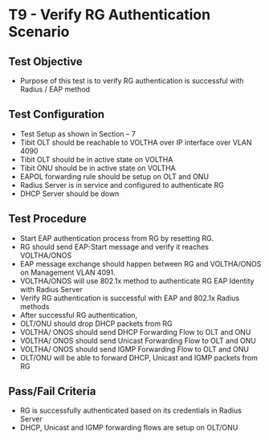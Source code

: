 # T9 - Verify RG Authentication Scenario

## Test Objective

* Purpose of this test is to verify RG authentication is successful with Radius / EAP method

## Test Configuration

* Test Setup as shown in Section – 7
* Tibit OLT should be reachable to VOLTHA over IP interface over VLAN 4090
* Tibit OLT should be in active state on VOLTHA
* Tibit ONU should be in active state on VOLTHA
* EAPOL forwarding rule should be setup on OLT and ONU
* Radius Server is in service and configured to authenticate RG
* DHCP Server should be down

## Test Procedure

* Start EAP authentication process from RG by resetting RG.
* RG should send EAP-Start message and verify it reaches VOLTHA/ONOS
* EAP message exchange should happen between RG and VOLTHA/ONOS on Management VLAN 4091.
* VOLTHA/ONOS will use 802.1x method to authenticate RG EAP Identity with Radius Server
* Verify RG authentication is successful with EAP and 802.1x Radius methods
* After successful RG authentication,
* OLT/ONU should drop DHCP packets from RG
* VOLTHA/ ONOS should send DHCP Forwarding Flow to OLT and ONU
* VOLTHA/ ONOS should send Unicast Forwarding Flow to OLT and ONU
* VOLTHA/ ONOS should send IGMP Forwarding Flow to OLT and ONU
* OLT/ONU will be able to forward DHCP, Unicast and IGMP packets from RG 

## Pass/Fail Criteria

* RG is successfully authenticated based on its credentials in Radius Server
* DHCP, Unicast and IGMP forwarding flows are setup on OLT/ONU
